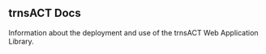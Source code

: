 

## trnsACT Docs

Information about the deployment and use of the trnsACT Web Application Library.




